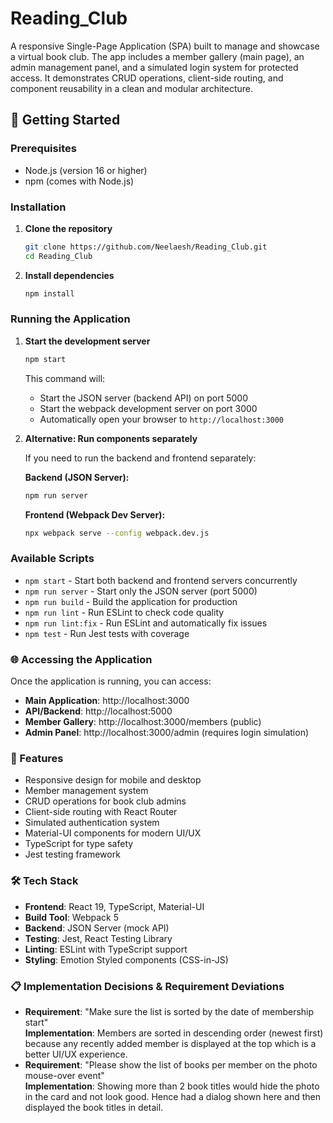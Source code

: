 # Reading_Club

A responsive Single-Page Application (SPA) built to manage and showcase a virtual book club. The app includes a member gallery (main page), an admin management panel, and a simulated login system for protected access. It demonstrates CRUD operations, client-side routing, and component reusability in a clean and modular architecture.

## 🚀 Getting Started

### Prerequisites

- Node.js (version 16 or higher)
- npm (comes with Node.js)

### Installation

1. **Clone the repository**

   ```bash
   git clone https://github.com/Neelaesh/Reading_Club.git
   cd Reading_Club
   ```

2. **Install dependencies**

   ```bash
   npm install
   ```

### Running the Application

1. **Start the development server**

   ```bash
   npm start
   ```

   This command will:

   - Start the JSON server (backend API) on port 5000
   - Start the webpack development server on port 3000
   - Automatically open your browser to `http://localhost:3000`

2. **Alternative: Run components separately**

   If you need to run the backend and frontend separately:

   **Backend (JSON Server):**

   ```bash
   npm run server
   ```

   **Frontend (Webpack Dev Server):**

   ```bash
   npx webpack serve --config webpack.dev.js
   ```

### Available Scripts

- `npm start` - Start both backend and frontend servers concurrently
- `npm run server` - Start only the JSON server (port 5000)
- `npm run build` - Build the application for production
- `npm run lint` - Run ESLint to check code quality
- `npm run lint:fix` - Run ESLint and automatically fix issues
- `npm test` - Run Jest tests with coverage

### 🌐 Accessing the Application

Once the application is running, you can access:

- **Main Application**: http://localhost:3000
- **API/Backend**: http://localhost:5000
- **Member Gallery**: http://localhost:3000/members (public)
- **Admin Panel**: http://localhost:3000/admin (requires login simulation)

### 📱 Features

- Responsive design for mobile and desktop
- Member management system
- CRUD operations for book club admins
- Client-side routing with React Router
- Simulated authentication system
- Material-UI components for modern UI/UX
- TypeScript for type safety
- Jest testing framework

### 🛠️ Tech Stack

- **Frontend**: React 19, TypeScript, Material-UI
- **Build Tool**: Webpack 5
- **Backend**: JSON Server (mock API)
- **Testing**: Jest, React Testing Library
- **Linting**: ESLint with TypeScript support
- **Styling**: Emotion Styled components (CSS-in-JS)

### 📋 Implementation Decisions & Requirement Deviations

- **Requirement**: "Make sure the list is sorted by the date of membership start"  
  **Implementation**: Members are sorted in descending order (newest first) because any recently added member is displayed at the top which is a better UI/UX experience.
- **Requirement**: "Please show the list of books per member on the photo mouse-over event"  
  **Implementation**: Showing more than 2 book titles would hide the photo in the card and not look good. Hence had a dialog shown here and then displayed the book titles in detail.

